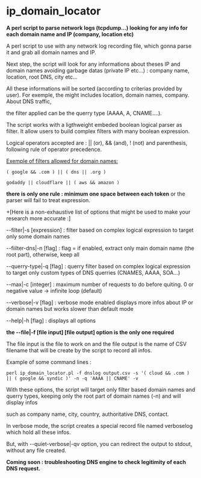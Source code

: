 # ip_domain_locator
**A perl script to parse network logs (tcpdump...) looking for any info for each domain name and IP (company, location etc)**

A perl script to use with any network log recording file, which gonna parse it and grab all domain names and IP.

Next step, the script will look for any informations about theses IP and domain names avoiding garbage datas (private IP etc...) : company name, location, root DNS,
city etc...

All these informations will be sorted (according to criterias provided by user). For exemple, the might includes location, domain names, company. About DNS traffic, 

the filter applied can be the querry type (AAAA, A, CNAME....).

The script works with a ligthweight embeded boolean logical parser as filter. It allow users to build complex filters with many boolean expression.

Logical operators accepted are : || (or), && (and), ! (not) and parenthesis, following rule of operator precedence.

<ins>Exemple of filters allowed for domain names:</ins>

`( google && .com ) || ( dns || .org )`
  
`godaddy || cloudflare || ( aws && amazon )`
  
**there is only one rule : minimum one space between each token** or the parser will fail to treat expression.

+[Here is a non-exhaustive list of options that might be used to make your research more accurate :]

--filter|-s [expression]  : filter based on complex logical expression to target only some domain names

--fiilter-dns|-n [flag]   : flag = if enabled, extract only main domain name (the root part), otherwise, keep all
            
--querry-type|-q [flag]   : querry filter based on complex logical expression to target only custom types of DNS querries (CNAMES, AAAA, SOA...)

--max|-c [integer]        : maximum number of requests to do before quiting. 0 or negative value -> infinite loop (default)

--verbose|-v [flag]       : verbose mode enabled displays more infos about IP or domain names but works slower than default mode

--help|-h [flag]          : displays all options

**the --file|-f [file input] [file output] option is the only one required**

The file input is the file to work on and the file output is the name of CSV filename that will be create by the script to record all infos.

Example of some command lines :

`perl ip_domain_locator.pl -f dnslog output.csv -s '( cloud && .com ) || ( google && syndic )' -n -q 'AAAA || CNAME' -v`

With these options, the script will target only filter based domain names and querry types, keeping only the root part of domain names (-n) and will display infos 

such as company name, city, country, authoritative DNS, contact.

In verbose mode, the script creates a special record file named verboselog which hold all these infos.

But, with --quiet-verbose|-qv option, you can redirect the output to stdout, without any file created.

**Coming soon : troubleshooting DNS engine to check legitimity of each DNS request.**


